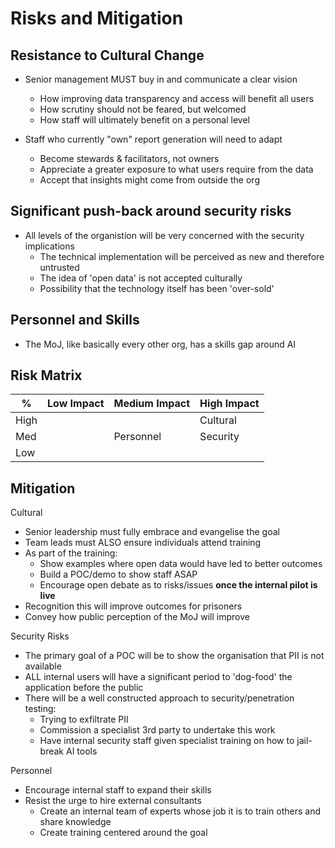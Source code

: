 # Risks and Mitigation

## Resistance to Cultural Change 
  
  * Senior management MUST buy in and communicate a clear vision
    * How improving data transparency and access will benefit all users
    * How scrutiny should not be feared, but welcomed
    * How staff will ultimately benefit on a personal level
  
  * Staff who currently "own" report generation will need to adapt
    * Become stewards & facilitators, not owners
    * Appreciate a greater exposure to what users require from the data
    * Accept that insights might come from outside the org    
  
## Significant push-back around security risks

  * All levels of the organistion will be very concerned with the security implications
    * The technical implementation will be perceived as new and therefore untrusted
    * The idea of 'open data' is not accepted culturally
    * Possibility that the technology itself has been 'over-sold'

## Personnel and Skills

  * The MoJ, like basically every other org, has a skills gap around AI

## Risk Matrix

|  %    | Low Impact| Medium Impact | High Impact |
|----   |-----------|---------------|-------------|
| High  |           |               |  Cultural   |
| Med   |           |  Personnel    |  Security   |
| Low   |           |               |             |

## Mitigation

Cultural 
  - Senior leadership must fully embrace and evangelise the goal 
  - Team leads must ALSO ensure individuals attend training
  - As part of the training:
    - Show examples where open data would have led to better outcomes
    - Build a POC/demo to show staff ASAP
    - Encourage open debate as to risks/issues **once the internal pilot is live**
  - Recognition this will improve outcomes for prisoners
  - Convey how public perception of the MoJ will improve

Security Risks
  - The primary goal of a POC will be to show the organisation that PII is not available
  - ALL internal users will have a significant period to 'dog-food' the application before the public
  - There will be a well constructed approach to security/penetration testing:
    - Trying to exfiltrate PII
    - Commission a specialist 3rd party to undertake this work
    - Have internal security staff given specialist training on how to jail-break AI tools

Personnel
  - Encourage internal staff to expand their skills
  - Resist the urge to hire external consultants
    - Create an internal team of experts whose job it is to train others and share knowledge
    - Create training centered around the goal


